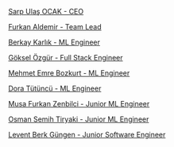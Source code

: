<a href=https://uk.linkedin.com/in/sarpulas target=_blank>Sarp Ulaş OCAK - CEO </a>

<a href=https://www.linkedin.com/in/furkanaldemir target=_blank>Furkan Aldemir - Team Lead </a>

<a href=https://www.linkedin.com/in/berkaykarlik target=_blank>Berkay Karlık - ML Engineer </a>

<a href=https://www.linkedin.com/in/goozg-61b070a9/ target=_blank>Göksel Özgür - Full Stack Engineer </a>

<a href=https://tr.linkedin.com/in/mehmet-emre-bozkurt-657553131 target=_blank>Mehmet Emre Bozkurt - ML Engineer </a>

<a href=https://www.linkedin.com/in/dora-tutuncu-9698b2189/ target=_blank>Dora Tütüncü - ML Engineer </a>

<a href=https://www.linkedin.com/in/mfurkanzenbilci/ target=_blank>Musa Furkan Zenbilci - Junior ML Engineer </a>

<a href=https://www.linkedin.com/in/osman-semih-tiryaki-373538233/ target=_blank>Osman Semih Tiryaki - Junior ML Engineer </a>

<a href=https://www.linkedin.com/in/levent-gungen/ target=_blank>Levent Berk Güngen - Junior Software Engineer </a>
